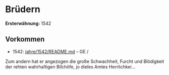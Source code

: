 # Brüdern

**Ersterwähnung:** 1542

## Vorkommen
- 1542: [jahre/1542/README.md](../jahre/1542/README.md) – GE /

Zum andern hat er angezogen die große Schwachheit,
Furcht und Blödigkeit der rehten wahrhaſtigen Biſchöfe,
jo dieſes Amtes Herrlichkei...
